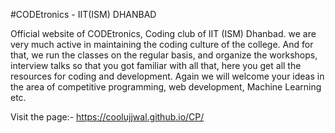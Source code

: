 #CODEtronics - IIT(ISM) DHANBAD


Official website of CODEtronics, Coding club of IIT (ISM) Dhanbad. we are very much active in maintaining the coding culture of the college. And for that, we run the classes on the regular basis, and organize the workshops, interview talks so that you got familiar with all that, here you get all the resources for coding and development. Again we will welcome your ideas in the area of competitive programming, web development, Machine Learning etc.

Visit the page:- https://coolujjwal.github.io/CP/
